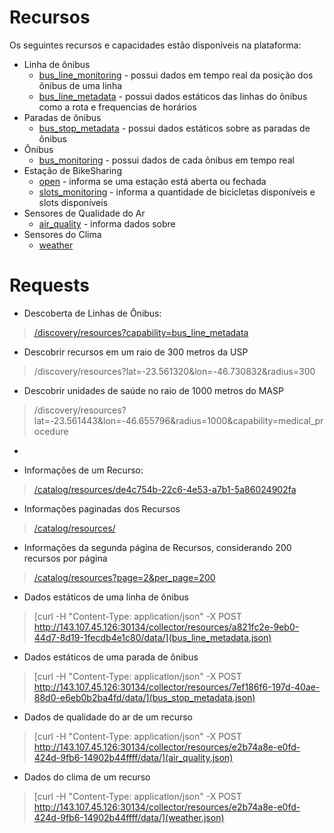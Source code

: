 

# Recursos

Os seguintes recursos e capacidades estão disponíveis na plataforma:

* Linha de ônibus
  * [bus_line_monitoring]() - possui dados em tempo real da posição dos ônibus
  de uma linha
  * [bus_line_metadata]() - possui dados estáticos das linhas do ônibus como a
  rota e frequencias de horários
* Paradas de ônibus
  * [bus_stop_metadata]() - possui dados estáticos sobre as paradas de ônibus
* Ônibus
  * [bus_monitoring]() - possui dados de cada ônibus em tempo real
* Estação de BikeSharing
  * [open]() - informa se uma estação está aberta ou fechada
  * [slots_monitoring]() - informa a quantidade de bicicletas disponíveis e slots
  disponíveis
* Sensores de Qualidade do Ar
  * [air_quality]() - informa dados sobre 
* Sensores do Clima
  * [weather]() 


# Requests

* Descoberta de Linhas de Ônibus:
> [/discovery/resources?capability=bus_line_metadata](discovery.json)
* Descobrir recursos em um raio de 300 metros da USP
> /discovery/resources?lat=-23.561320&lon=-46.730832&radius=300
* Descobrir unidades de saúde no raio de 1000 metros do MASP
> /discovery/resources?lat=-23.561443&lon=-46.655796&radius=1000&capability=medical_procedure
*



* Informações de um Recurso:
> [/catalog/resources/de4c754b-22c6-4e53-a7b1-5a86024902fa](resource_static_data.json)
* Informações paginadas dos Recursos
> [/catalog/resources/](all_resources.json)
* Informações da segunda página de Recursos, considerando 200 recursos por página
> [/catalog/resources?page=2&per_page=200](200_resources_page_2.json)


* Dados estáticos de uma linha de ônibus
> [curl -H "Content-Type: application/json" -X POST http://143.107.45.126:30134/collector/resources/a821fc2e-9eb0-44d7-8d19-1fecdb4e1c80/data/](bus_line_metadata.json)
* Dados estáticos de uma parada de ônibus
> [curl -H "Content-Type: application/json" -X POST http://143.107.45.126:30134/collector/resources/7ef186f6-197d-40ae-88d0-e6eb0b2ba4fd/data/](bus_stop_metadata.json)
* Dados de qualidade do ar de um recurso 
> [curl -H "Content-Type: application/json" -X POST http://143.107.45.126:30134/collector/resources/e2b74a8e-e0fd-424d-9fb6-14902b44ffff/data/](air_quality.json)
* Dados do clima de um recurso
> [curl -H "Content-Type: application/json" -X POST http://143.107.45.126:30134/collector/resources/e2b74a8e-e0fd-424d-9fb6-14902b44ffff/data/](weather.json)
